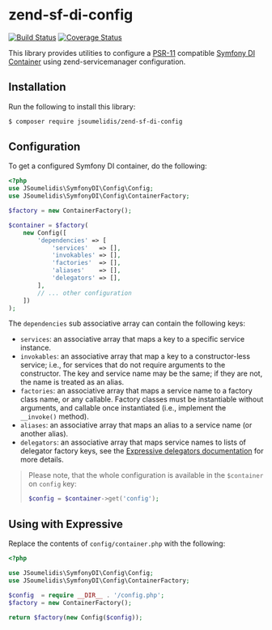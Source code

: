 # zend-sf-di-config

[![Build Status](https://secure.travis-ci.org/jsoumelidis/zend-sf-di-config.svg?branch=master)](https://secure.travis-ci.org/jsoumelidis/zend-sf-di-config)
[![Coverage Status](https://coveralls.io/repos/github/zendframework/zend-auradi-config/badge.svg?branch=master)](https://coveralls.io/github/zendframework/zend-auradi-config?branch=master)

This library provides utilities to configure
a [PSR-11](http://www.php-fig.org/psr/psr-11/) compatible
[Symfony DI Container](https://github.com/symfony/dependency-injection)
using zend-servicemanager configuration.

## Installation

Run the following to install this library:

```bash
$ composer require jsoumelidis/zend-sf-di-config
```

## Configuration

To get a configured Symfony DI container, do the following:

```php
<?php
use JSoumelidis\SymfonyDI\Config\Config;
use JSoumelidis\SymfonyDI\Config\ContainerFactory;

$factory = new ContainerFactory();

$container = $factory(
    new Config([
        'dependencies' => [
            'services'   => [],
            'invokables' => [],
            'factories'  => [],
            'aliases'    => [],
            'delegators' => [],
        ],
        // ... other configuration
    ])
);
```

The `dependencies` sub associative array can contain the following keys:

- `services`: an associative array that maps a key to a specific service instance.
- `invokables`: an associative array that map a key to a constructor-less
  service; i.e., for services that do not require arguments to the constructor.
  The key and service name may be the same; if they are not, the name is treated
  as an alias.
- `factories`: an associative array that maps a service name to a factory class
  name, or any callable. Factory classes must be instantiable without arguments,
  and callable once instantiated (i.e., implement the `__invoke()` method).
- `aliases`: an associative array that maps an alias to a service name (or
  another alias).
- `delegators`: an associative array that maps service names to lists of
  delegator factory keys, see the
  [Expressive delegators documentation](https://docs.zendframework.com/zend-servicemanager/delegators/)
  for more details.

> Please note, that the whole configuration is available in the `$container`
> on `config` key:
>
> ```php
> $config = $container->get('config');
> ```

## Using with Expressive

Replace the contents of `config/container.php` with the following:

```php
<?php

use JSoumelidis\SymfonyDI\Config\Config;
use JSoumelidis\SymfonyDI\Config\ContainerFactory;

$config  = require __DIR__ . '/config.php';
$factory = new ContainerFactory();

return $factory(new Config($config));
```
